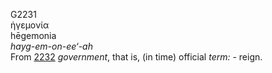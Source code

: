 G2231  
ἡγεμονία  
hēgemonia  
*hayg-em-on-ee‘-ah*  
From [2232](g2232) *government*, that is, (in time) official *term:* -
reign.  
